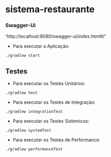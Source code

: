 # sistema-restaurante

### Swagger-Ui
'http://localhost:8080/swagger-ui/index.html#/'

- Para executar a Aplicação:
```shell
./gradlew start
```
## Testes

- Para executar os Testes Unitários:
```shell
./gradlew test
```
- Para executar os Testes de Integração:
```shell
./gradlew integrationTest
```
- Para executar os Testes Sistemicos:
```shell
./gradlew systemTest
```
- Para executar os Testes de Performance:
```shell
./gradlew performanceTest
```
